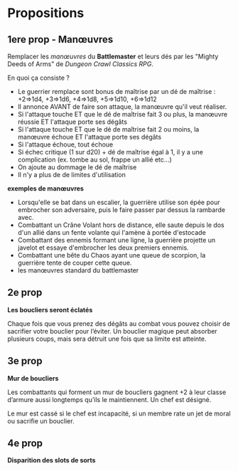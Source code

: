# Propositions

## 1ere prop - Manœuvres

Remplacer les _manœuvres_ du **Battlemaster** et leurs dés par les "Mighty Deeds of Arms" de _Dungeon Crawl Classics RPG_.

En quoi ça consiste ?

- Le guerrier remplace sont bonus de maîtrise par un dé de maîtrise :
  +2=>1d4, +3=>1d6, +4=>1d8, +5=>1d10, +6=>1d12
- Il annonce AVANT de faire son attaque, la manœuvre qu'il veut réaliser.
- Si l'attaque touche ET que le dé de maîtrise fait 3 ou plus, la manœuvre réussie ET l'attaque porte ses dégâts
- Si l'attaque touche ET que le dé de maîtrise fait 2 ou moins, la manœuvre échoue ET l'attaque porte ses dégâts
- Si l'attaque échoue, tout échoue
- Si échec critique (1 sur d20) + dé de maîtrise égal à 1, il y a une complication (ex. tombe au sol, frappe un allié etc...)
- On ajoute au dommage le dé de maîtrise
- Il n'y a plus de de limites d'utilisation

**exemples de manœuvres**

- Lorsqu'elle se bat dans un escalier, la guerrière utilise son épée pour embrocher son adversaire, puis le faire passer par dessus la rambarde avec.
- Combattant un Crâne Volant hors de distance, elle saute depuis le dos d'un allié dans un fente volante qui l'amène à portée d'estocade
- Combattant des ennemis formant une ligne, la guerrière projette un javelot et essaye d'embrocher les deux premiers ennemis.
- Combattant une bête du Chaos ayant une queue de scorpion, la guerrière tente de couper cette queue.
- les manœuvres standard du battlemaster

## 2e prop

**Les boucliers seront éclatés**

Chaque fois que vous prenez des dégâts au combat
vous pouvez choisir de sacrifier votre bouclier pour
l’éviter. Un bouclier magique peut absorber
plusieurs coups, mais sera
détruit une fois que sa limite est
atteinte.

## 3e prop

**Mur de boucliers**

Les combattants qui forment un mur de boucliers
gagnent +2 à leur classe d’armure aussi longtemps qu’ils
le maintiennent. Un chef est désigné.

Le mur est cassé si le chef est incapacité, si un membre rate un jet de moral ou sacrifie un bouclier.

## 4e prop

**Disparition des slots de sorts**
